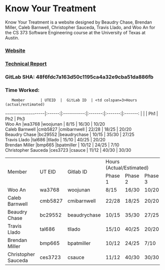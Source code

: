 # Know Your Treatment

Know Your Treatment is a website designed by Beaudry Chase, Brendan Miller, Caleb Barnwell, Christopher Sauceda, Travis Llado, and Woo An for the CS 373 Software Engineering course at the University of Texas at Austin.

### [Website](http://www.knowyourtreatment.com)

### [Technical Report](https://knowyourtreatment.gitbook.io/project)

### GitLab SHA: 48f6fdc7a163d50c1195ca4a32e9cba51da886fb

### Time Worked:

       Member       | UTEID  |  GitLab ID  | <td colspan=3>Hours (actual/estimated)
--------------------|:------:|:-----------:|:-------:|:-------:|:-------:
                    |        |             |   Ph1   |   Ph2   |   Ph3   
Woo An              |wa3768  |woojunan     |  8/15   |  16/30  |  10/20  
Caleb Barnwell      |cmb5827 |cmibarnwell  |  22/28  |  18/25  |  20/20  
Beaudry Chase       |bc29552 |beaudrychase |  10/15  |  35/30  |  27/25  
Travis Llado        |tal686  |tllado       |  15/10  |  40/25  |  20/20  
Brendan Miller      |bmp665  |bpatmiller   |  10/12  |  24/25  |   7/10  
Christopher Sauceda |ces3723 |csauce       |  11/12  |  40/30  |  30/30  

<table>
    <tr><td rowspan="2">Member</td><td rowspan="2">UT EID</td><td rowspan="2">Gitlab ID</td><td colspan="3">Hours (Actual/Estimated)</td></tr>
    <tr><td>Phase 1</td><td>Phase 2</td><td>Phase 3</td><td>Phase 4</td></tr>
    <tr><td>Woo An</td><td>wa3768</td><td>woojunan</td><td>8/15</td><td>16/30</td><td>10/20</td><td>?/?</td></tr>
    <tr><td>Caleb Barnwell</td><td>cmb5827</td><td>cmibarnwell</td><td>22/28</td><td>18/25</td><td>20/20</td><td>?/?</td></tr>
    <tr><td>Beaudry Chase</td><td>bc29552</td><td>beaudrychase</td><td>10/15</td><td>35/30</td><td>27/25</td><td>?/?</td></tr>
    <tr><td>Travis Llado</td><td>tal686</td><td>tllado</td><td>15/10</td><td>40/25</td><td>20/20</td><td>?/?</td></tr>
    <tr><td>Brendan Miller</td><td>bmp665</td><td>bpatmiller</td><td>10/12</td><td>24/25</td><td>7/10</td><td>?/?</td></tr>
    <tr><td>Christopher Sauceda</td><td>ces3723</td><td>csauce</td><td>11/12</td><td>40/30</td><td>30/30</td><td>?/?</td></tr>
</table>
